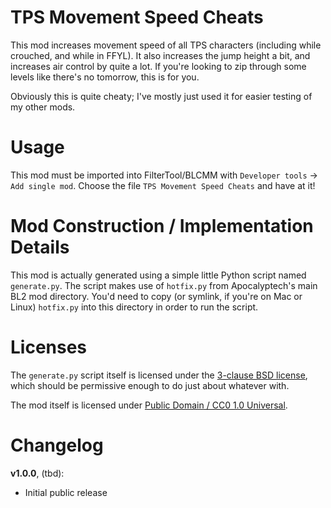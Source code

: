 TPS Movement Speed Cheats
=========================

This mod increases movement speed of all TPS characters (including while
crouched, and while in FFYL).  It also increases the jump height a bit, and
increases air control by quite a lot.  If you're looking to zip through
some levels like there's no tomorrow, this is for you.

Obviously this is quite cheaty; I've mostly just used it for easier testing
of my other mods.

Usage
=====

This mod must be imported into FilterTool/BLCMM with `Developer tools` ->
`Add single mod`.  Choose the file `TPS Movement Speed Cheats` and have at it!

Mod Construction / Implementation Details
=========================================

This mod is actually generated using a simple little Python script named
`generate.py`.  The script makes use of `hotfix.py` from Apocalyptech's
main BL2 mod directory.  You'd need to copy (or symlink, if you're on Mac
or Linux) `hotfix.py` into this directory in order to run the script.

Licenses
========

The `generate.py` script itself is licensed under the
[3-clause BSD license](https://opensource.org/licenses/BSD-3-Clause),
which should be permissive enough to do just about whatever with.

The mod itself is licensed under
[Public Domain / CC0 1.0 Universal](https://creativecommons.org/publicdomain/zero/1.0/).

Changelog
=========

**v1.0.0**, (tbd):
 * Initial public release
